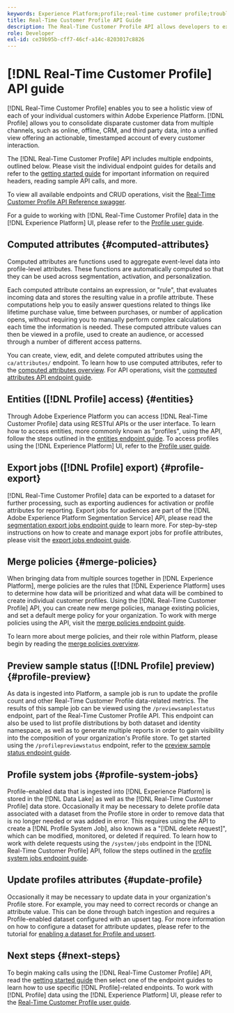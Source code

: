 ```yaml
---
keywords: Experience Platform;profile;real-time customer profile;troubleshooting;API;unified profile;Unified Profile;unified;Profile;rtcp;enable profile;Enable profile
title: Real-Time Customer Profile API Guide
description: The Real-Time Customer Profile API allows developers to explore and work with Profile data, including view profiles, create and update merge policies, export or sample Profile data, and delete Profile data that is no longer required or was added in error. Follow this guide to learn how to perform key operations using the API.
role: Developer
exl-id: ce39b95b-cff7-46cf-a14c-8203017c8826
---
```

# [!DNL Real-Time Customer Profile] API guide

[!DNL Real-Time Customer Profile] enables you to see a holistic view of each of your individual customers within Adobe Experience Platform. [!DNL Profile] allows you to consolidate disparate customer data from multiple channels, such as online, offline, CRM, and third party data, into a unified view offering an actionable, timestamped account of every customer interaction.

The [!DNL Real-Time Customer Profile] API includes multiple endpoints, outlined below. Please visit the individual endpoint guides for details and refer to the [getting started guide](getting-started.md) for important information on required headers, reading sample API calls, and more.

To view all available endpoints and CRUD operations, visit the [Real-Time Customer Profile API Reference swagger](https://www.adobe.com/go/profile-apis-en).

For a guide to working with [!DNL Real-Time Customer Profile] data in the [!DNL Experience Platform] UI, please refer to the [Profile user guide](../ui/user-guide.md).

## Computed attributes {#computed-attributes}

Computed attributes are functions used to aggregate event-level data into profile-level attributes. These functions are automatically computed so that they can be used across segmentation, activation, and personalization.

Each computed attribute contains an expression, or "rule", that evaluates incoming data and stores the resulting value in a profile attribute. These computations help you to easily answer questions related to things like lifetime purchase value, time between purchases, or number of application opens, without requiring you to manually perform complex calculations each time the information is needed. These computed attribute values can then be viewed in a profile, used to create an audience, or accessed through a number of different access patterns.

You can create, view, edit, and delete computed attributes using the `ca/attributes/` endpoint. To learn how to use computed attributes, refer to the [computed attributes overview](../computed-attributes/overview.md). For API operations, visit the [computed attributes API endpoint guide](../computed-attributes/api.md).

## Entities ([!DNL Profile] access) {#entities}

Through Adobe Experience Platform you can access [!DNL Real-Time Customer Profile] data using RESTful APIs or the user interface. To learn how to access entities, more commonly known as "profiles", using the API, follow the steps outlined in the [entities endpoint guide](entities.md). To access profiles using the [!DNL Experience Platform] UI, refer to the [Profile user guide](../ui/user-guide.md).

## Export jobs ([!DNL Profile] export) {#profile-export}

[!DNL Real-Time Customer Profile] data can be exported to a dataset for further processing, such as exporting audiences for activation or profile attributes for reporting. Export jobs for audiences are part of the [!DNL Adobe Experience Platform Segmentation Service] API, please read the [segmentation export jobs endpoint guide](../../profile/api/export-jobs.md) to learn more. For step-by-step instructions on how to create and manage export jobs for profile attributes, please visit the [export jobs endpoint guide](export-jobs.md). 

## Merge policies {#merge-policies}

When bringing data from multiple sources together in [!DNL Experience Platform], merge policies are the rules that [!DNL Experience Platform] uses to determine how data will be prioritized and what data will be combined to create individual customer profiles. Using the [!DNL Real-Time Customer Profile] API, you can create new merge policies, manage existing policies, and set a default merge policy for your organization. To work with merge policies using the API, visit the [merge policies endpoint guide](merge-policies.md). 

To learn more about merge policies, and their role within Platform, please begin by reading the [merge policies overview](../merge-policies/overview.md). 

## Preview sample status ([!DNL Profile] preview) {#profile-preview}

As data is ingested into Platform, a sample job is run to update the profile count and other Real-Time Customer Profile data-related metrics. The results of this sample job can be viewed using the `/previewsamplestatus` endpoint, part of the Real-Time Customer Profile API. This endpoint can also be used to list profile distributions by both dataset and identity namespace, as well as to generate multiple reports in order to gain visibility into the composition of your organization's Profile store.  To get started using the `/profilepreviewstatus` endpoint, refer to the [preview sample status endpoint guide](preview-sample-status.md).

## Profile system jobs {#profile-system-jobs}

Profile-enabled data that is ingested into [!DNL Experience Platform] is stored in the [!DNL Data Lake] as well as the [!DNL Real-Time Customer Profile] data store. Occasionally it may be necessary to delete profile data associated with a dataset from the Profile store in order to remove data that is no longer needed or was added in error. This requires using the API to create a [!DNL Profile System Job], also known as a "[!DNL delete request]", which can be modified, monitored, or deleted if required. To learn how to work with delete requests using the `/system/jobs` endpoint in the [!DNL Real-Time Customer Profile] API, follow the steps outlined in the [profile system jobs endpoint guide](profile-system-jobs.md).

## Update profiles attributes {#update-profile}

Occasionally it may be necessary to update data in your organization's Profile store. For example, you may need to correct records or change an attribute value. This can be done through batch ingestion and requires a Profile-enabled dataset configured with an upsert tag. For more information on how to configure a dataset for attribute updates, please refer to the tutorial for [enabling a dataset for Profile and upsert](../../catalog/datasets/enable-upsert.md).

## Next steps {#next-steps}

To begin making calls using the [!DNL Real-Time Customer Profile] API, read the [getting started guide](getting-started.md) then select one of the endpoint guides to learn how to use specific [!DNL Profile]-related endpoints. To work with [!DNL Profile] data using the [!DNL Experience Platform] UI, please refer to the [Real-Time Customer Profile user guide](../ui/user-guide.md).
